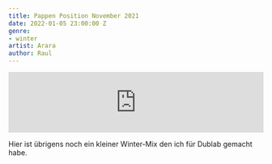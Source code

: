 ```yaml
---
title: Pappen Position November 2021
date: 2022-01-05 23:00:00 Z
genre:
- winter
artist: Arara
author: Raul
---
```


<iframe width="100%" height="120" src="https://www.mixcloud.com/widget/iframe/?hide_cover=1&feed=%2Fdublab_de%2Fpappen-position-arara-november-2021%2F" frameborder="0" ></iframe>

Hier ist übrigens noch ein kleiner Winter-Mix den ich für Dublab gemacht habe.
